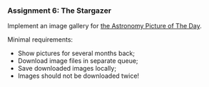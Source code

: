 ### Assignment 6: The Stargazer
Implement an image gallery for [the Astronomy Picture of The Day](https://api.nasa.gov/api.html#apod).

Minimal requirements:
* Show pictures for several months back;
* Download image files in separate queue;
* Save downloaded images locally;
* Images should not be downloaded twice!
